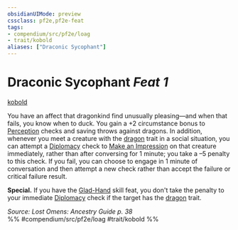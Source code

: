 ```yaml
---
obsidianUIMode: preview
cssclass: pf2e,pf2e-feat
tags:
- compendium/src/pf2e/loag
- trait/kobold
aliases: ["Draconic Sycophant"]
---
```

# Draconic Sycophant  *Feat 1*  
[kobold](../../rules/traits/kobold-b1.md)  


You have an affect that dragonkind find unusually pleasing—and when that fails, you know when to duck. You gain a +2 circumstance bonus to [Perception](../skills.md#Perception) checks and saving throws against dragons. In addition, whenever you meet a creature with the [dragon](../../rules/traits/dragon.md) trait in a social situation, you can attempt a [Diplomacy](../skills.md#Diplomacy) check to [Make an Impression](../../rules/actions/make-an-impression.md) on that creature immediately, rather than after conversing for 1 minute; you take a –5 penalty to this check. If you fail, you can choose to engage in 1 minute of conversation and then attempt a new check rather than accept the failure or critical failure result.

**Special.** If you have the [Glad-Hand](glad-hand.md) skill feat, you don't take the penalty to your immediate [Diplomacy](../skills.md#Diplomacy) check if the target has the [dragon](../../rules/traits/dragon.md) trait.

*Source: Lost Omens: Ancestry Guide p. 38*  
%% #compendium/src/pf2e/loag #trait/kobold %%